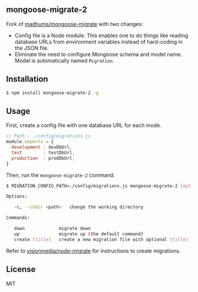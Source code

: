 ## mongoose-migrate-2

Fork of [madhums/mongoose-migrate](https://github.com/madhums/mongoose-migrate) with two changes:

* Config file is a Node module. This enables one to do things like reading database URLs from environment variables instead of hard-coding in the JSON file.
* Eliminate the need to configure Mongoose schema and model name. Model is automatically named `Migration`.

## Installation

```sh
$ npm install mongoose-migrate-2 -g
```
## Usage

First, create a config file with one database URL for each mode.
```js
// Path : ./config/migrations.js
module.exports = {
  development : devDbUrl,
  test        : testDbUrl,
  production  : prodDbUrl,
}
```

Then, run the `mongoose-migrate-2` command.
```sh
$ MIGRATION_CONFIG_PATH=./config/migrations.js mongoose-migrate-2 [options] [command]

Options:

   -c, --chdir <path>   change the working directory

Commands:

   down             migrate down
   up               migrate up (the default command)
   create [title]   create a new migration file with optional [title]
```

Refer to [visionmedia/node-migrate](https://github.com/visionmedia/node-migrate) for instructions to create migrations.

## License

MIT